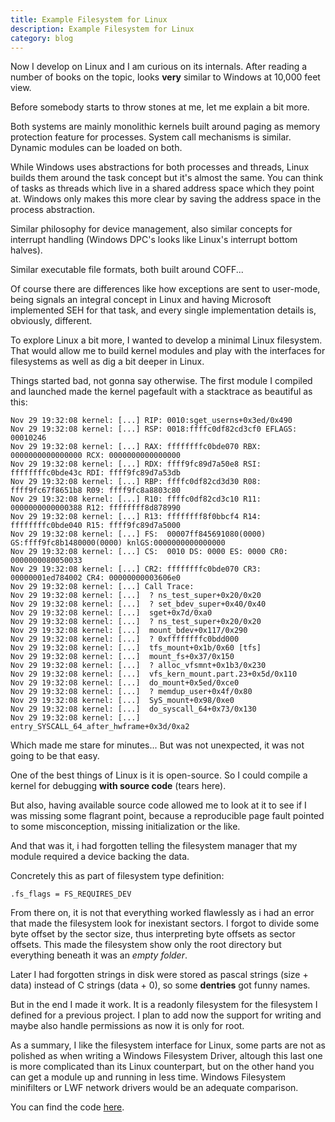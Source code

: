 ```yaml
---
title: Example Filesystem for Linux
description: Example Filesystem for Linux
category: blog
---
```


Now I develop on Linux and I am curious on its internals. After reading a number of books on the topic, looks **very** similar to Windows at 10,000 feet view.

Before somebody starts to throw stones at me, let me explain a bit more.

Both systems are mainly monolithic kernels built around paging as memory protection feature for processes. System call mechanisms is similar. Dynamic modules can be loaded on both. 

While Windows uses abstractions for both processes and threads, Linux builds them around the task concept but it's almost the same. You can think of tasks as threads which live in a shared address space which they point at. Windows only makes this more clear by saving the address space in the process abstraction.

Similar philosophy for device management, also similar concepts for interrupt handling (Windows DPC's looks like Linux's interrupt bottom halves).

Similar executable file formats, both built around COFF...

Of course there are differences like how exceptions are sent to user-mode, being signals an integral concept in Linux and having Microsoft implemented SEH for that task, and every single implementation details is, obviously, different.

To explore Linux a bit more, I wanted to develop a minimal Linux filesystem. That would allow me to build kernel modules and play with the interfaces for filesystems as well as dig a bit deeper in Linux.

Things started bad, not gonna say otherwise. The first module I compiled and launched made the kernel pagefault with a stacktrace as beautiful as this:

```
Nov 29 19:32:08 kernel: [...] RIP: 0010:sget_userns+0x3ed/0x490
Nov 29 19:32:08 kernel: [...] RSP: 0018:ffffc0df82cd3cf0 EFLAGS: 00010246
Nov 29 19:32:08 kernel: [...] RAX: ffffffffc0bde070 RBX: 0000000000000000 RCX: 0000000000000000
Nov 29 19:32:08 kernel: [...] RDX: ffff9fc89d7a50e8 RSI: ffffffffc0bde43c RDI: ffff9fc89d7a53db
Nov 29 19:32:08 kernel: [...] RBP: ffffc0df82cd3d30 R08: ffff9fc67f8651b8 R09: ffff9fc8a8803c80
Nov 29 19:32:08 kernel: [...] R10: ffffc0df82cd3c10 R11: 0000000000000388 R12: ffffffff8d878990
Nov 29 19:32:08 kernel: [...] R13: ffffffff8f0bbcf4 R14: ffffffffc0bde040 R15: ffff9fc89d7a5000
Nov 29 19:32:08 kernel: [...] FS:  00007ff845691080(0000) GS:ffff9fc8b1480000(0000) knlGS:0000000000000000
Nov 29 19:32:08 kernel: [...] CS:  0010 DS: 0000 ES: 0000 CR0: 0000000080050033
Nov 29 19:32:08 kernel: [...] CR2: ffffffffc0bde070 CR3: 00000001ed784002 CR4: 00000000003606e0
Nov 29 19:32:08 kernel: [...] Call Trace:
Nov 29 19:32:08 kernel: [...]  ? ns_test_super+0x20/0x20
Nov 29 19:32:08 kernel: [...]  ? set_bdev_super+0x40/0x40
Nov 29 19:32:08 kernel: [...]  sget+0x7d/0xa0
Nov 29 19:32:08 kernel: [...]  ? ns_test_super+0x20/0x20
Nov 29 19:32:08 kernel: [...]  mount_bdev+0x117/0x290
Nov 29 19:32:08 kernel: [...]  ? 0xffffffffc0bdd000
Nov 29 19:32:08 kernel: [...]  tfs_mount+0x1b/0x60 [tfs]
Nov 29 19:32:08 kernel: [...]  mount_fs+0x37/0x150
Nov 29 19:32:08 kernel: [...]  ? alloc_vfsmnt+0x1b3/0x230
Nov 29 19:32:08 kernel: [...]  vfs_kern_mount.part.23+0x5d/0x110
Nov 29 19:32:08 kernel: [...]  do_mount+0x5ed/0xce0
Nov 29 19:32:08 kernel: [...]  ? memdup_user+0x4f/0x80
Nov 29 19:32:08 kernel: [...]  SyS_mount+0x98/0xe0
Nov 29 19:32:08 kernel: [...]  do_syscall_64+0x73/0x130
Nov 29 19:32:08 kernel: [...]  entry_SYSCALL_64_after_hwframe+0x3d/0xa2
```

Which made me stare for minutes... But was not unexpected, it was not going to be that easy.

One of the best things of Linux is it is open-source. So I could compile a kernel for debugging **with source code** (tears here).

But also, having available source code allowed me to look at it to see if I was missing some flagrant point, because a reproducible page fault pointed to some misconception, missing initialization or the like.

And that was it, i had forgotten telling the filesystem manager that my module required a device backing the data.

Concretely this as part of filesystem type definition:
```
.fs_flags = FS_REQUIRES_DEV
```

From there on, it is not that everything worked flawlessly as i had an error that made the filesystem look for inexistant sectors. I forgot to divide some byte offset by the sector size, thus interpreting byte offsets as sector offsets. This made the filesystem show only the root directory but everything beneath it was an *empty folder*.

Later I had forgotten strings in disk were stored as pascal strings (size + data) instead of C strings (data + 0), so some **dentries** got funny names.

But in the end I made it work. It is a readonly filesystem for the filesystem I defined for a previous project. I plan to add now the support for writing and maybe also handle permissions as now it is only for root.

As a summary, I like the filesystem interface for Linux, some parts are not as polished as when writing a Windows Filesystem Driver, altough this last one is more complicated than its Linux counterpart, but on the other hand you can get a module up and running in less time. Windows Filesystem minifilters or LWF network drivers would be an adequate comparison.

You can find the code [here](https://github.com/yandroskaos/tfs).

